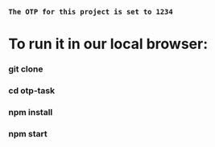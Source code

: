 ### `The OTP for this project is set to 1234`

# To run it in our local browser:
### git clone
### cd otp-task
### npm install
### npm start
